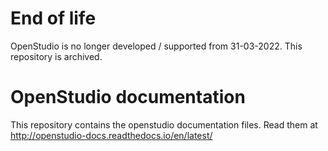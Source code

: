 # End of life

OpenStudio is no longer developed / supported from 31-03-2022. This repository is archived.

# OpenStudio documentation

This repository contains the openstudio documentation files.
Read them at http://openstudio-docs.readthedocs.io/en/latest/
